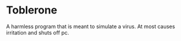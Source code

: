 # Toblerone
A harmless program that is meant to simulate a virus. At most causes irritation and shuts off pc.
